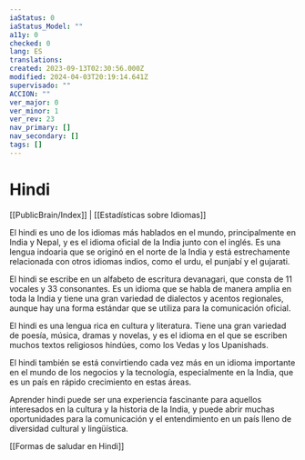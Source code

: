 ```yaml
---
iaStatus: 0
iaStatus_Model: ""
a11y: 0
checked: 0
lang: ES
translations: 
created: 2023-09-13T02:30:56.000Z
modified: 2024-04-03T20:19:14.641Z
supervisado: ""
ACCION: ""
ver_major: 0
ver_minor: 1
ver_rev: 23
nav_primary: []
nav_secondary: []
tags: []
---
```

# Hindi

[[PublicBrain/Index]] | [[Estadísticas sobre Idiomas]]

El hindi es uno de los idiomas más hablados en el mundo, principalmente en India y Nepal, y es el idioma oficial de la India junto con el inglés. Es una lengua indoaria que se originó en el norte de la India y está estrechamente relacionada con otros idiomas indios, como el urdu, el punjabí y el gujarati.

El hindi se escribe en un alfabeto de escritura devanagari, que consta de 11 vocales y 33 consonantes. Es un idioma que se habla de manera amplia en toda la India y tiene una gran variedad de dialectos y acentos regionales, aunque hay una forma estándar que se utiliza para la comunicación oficial.

El hindi es una lengua rica en cultura y literatura. Tiene una gran variedad de poesía, música, dramas y novelas, y es el idioma en el que se escriben muchos textos religiosos hindúes, como los Vedas y los Upanishads.

El hindi también se está convirtiendo cada vez más en un idioma importante en el mundo de los negocios y la tecnología, especialmente en la India, que es un país en rápido crecimiento en estas áreas.

Aprender hindi puede ser una experiencia fascinante para aquellos interesados en la cultura y la historia de la India, y puede abrir muchas oportunidades para la comunicación y el entendimiento en un país lleno de diversidad cultural y lingüística.

[[Formas de saludar en Hindi]]